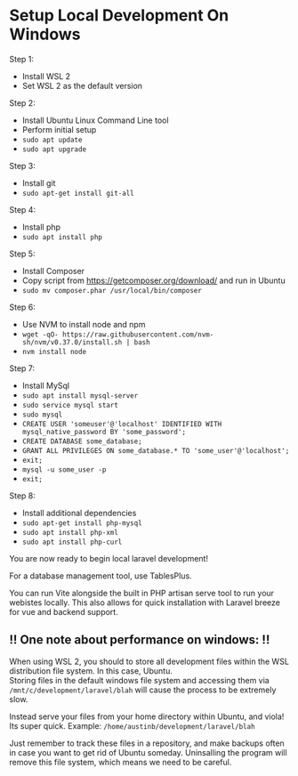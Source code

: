 # Setup Local Development On Windows

Step 1:  
* Install WSL 2
* Set WSL 2 as the default version

Step 2:  
* Install Ubuntu Linux Command Line tool
* Perform initial setup
* `sudo apt update`
* `sudo apt upgrade`

Step 3:  
* Install git
* `sudo apt-get install git-all`

Step 4:  
* Install php
* `sudo apt install php`

Step 5:  
* Install Composer
* Copy script from https://getcomposer.org/download/ and run in Ubuntu
* `sudo mv composer.phar /usr/local/bin/composer`

Step 6:  
* Use NVM to install node and npm
* `wget -qO- https://raw.githubusercontent.com/nvm-sh/nvm/v0.37.0/install.sh | bash`
* `nvm install node`

Step 7:  
* Install MySql
* `sudo apt install mysql-server`
* `sudo service mysql start`
* `sudo mysql`
* `CREATE USER 'someuser'@'localhost' IDENTIFIED WITH mysql_native_password BY 'some_password';`
* `CREATE DATABASE some_database;`
* `GRANT ALL PRIVILEGES ON some_database.* TO 'some_user'@'localhost';`
* `exit;`
* `mysql -u some_user -p`
* `exit;`

Step 8:
* Install additional dependencies
* `sudo apt-get install php-mysql`
* `sudo apt install php-xml`
* `sudo apt install php-curl`

You are now ready to begin local laravel development!  

For a database management tool, use TablesPlus.

You can run Vite alongside the built in PHP artisan serve tool to run your webistes locally. This also allows for quick installation with Laravel breeze for vue and backend support.  

## !! One note about performance on windows: !!  
When using WSL 2, you should to store all development files within the WSL distribution file system. In this case, Ubuntu.  
Storing files in the default windows file system and accessing them via `/mnt/c/development/laravel/blah` will cause the process to be extremely slow.  

Instead serve your files from your home directory within Ubuntu, and viola! Its super quick. Example: `/home/austinb/development/laravel/blah`  

Just remember to track these files in a repository, and make backups often in case you want to get rid of Ubuntu someday. Uninsalling the program will remove this file system, which means we need to be careful.
